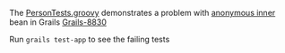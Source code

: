 The [PersonTests.groovy](https://github.com/shenie/grails-resources-groovy-issue/blob/master/app1/test/integration/sample/PersonTests.groovy) demonstrates a problem with [anonymous inner](https://github.com/shenie/grails-resources-groovy-issue/blob/master/app1/grails-app/conf/spring/resources.groovy) bean in Grails [Grails-8830](http://jira.grails.org/browse/GRAILS-8830)

Run `grails test-app` to see the failing tests
